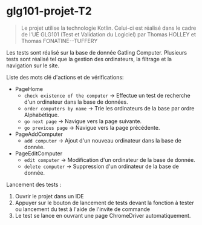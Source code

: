 # glg101-projet-T2

> Le projet utilise la technologie Kotlin.
> Celui-ci est réalisé dans le cadre de l'UE GLG101 (Test et Validation du Logiciel) par Thomas HOLLEY  et Thomas FONATINE--TUFFERY

Les tests sont réalisé sur la base de donnée Gatling Computer.
Plusieurs tests sont réalisé tel que la gestion des ordinateurs, la filtrage et la navigation sur le site.

Liste des mots clé d'actions et de vérifications:
- PageHome
  - `check existence of the computer`
      -> Effectue un test de recherche d'un ordinateur dans la base de données.
  - `order computers by name`
      -> Trie les ordinateurs de la base par ordre Alphabétique.
  - `go next page`
      -> Navigue vers la page suivante.
  - `go previous page`
      -> Navigue vers la page précédente.
- PageAddComputer
  - `add computer`
      -> Ajout d'un nouveau ordinateur dans la base de donnée.
- PageEditComputer
  - `edit computer`
      -> Modification d'un ordinateur de la base de donnée.
  - `delete computer`
      -> Suppression d'un ordinateur de la base de donnée.

Lancement des tests :

1. Ouvrir le projet dans un IDE
2. Appuyer sur le bouton de lancement de tests devant la fonction à tester ou lancement du test à l'aide de l'invite de commande
3. Le test se lance en ouvrant une page ChromeDriver automatiquement.
